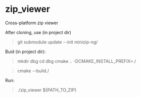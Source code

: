 # zip_viewer
Cross-platform zip viewer

After cloning, use (in project dir)
>git submodule update --init minizip-ng/

Buid (in project dir):
>mkdir dbg
>cd dbg
>cmake .. -DCMAKE_INSTALL_PREFIX=./

>cmake --build./

Run:
>./zip_viewer ${PATH_TO_ZIP}
